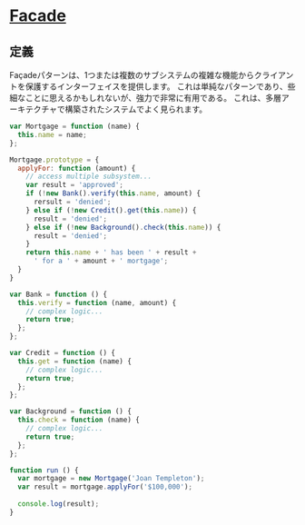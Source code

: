 # [Facade](https://www.dofactory.com/javascript/design-patterns/facade)

## 定義
Façadeパターンは、1つまたは複数のサブシステムの複雑な機能からクライアントを保護するインターフェイスを提供します。
これは単純なパターンであり、些細なことに思えるかもしれないが、強力で非常に有用である。
これは、多層アーキテクチャで構築されたシステムでよく見られます。

```js
var Mortgage = function (name) {
  this.name = name;
};

Mortgage.prototype = {
  applyFor: function (amount) {
    // access multiple subsystem...
    var result = 'approved';
    if (!new Bank().verify(this.name, amount) {
      rersult = 'denied';
    } else if (!new Credit().get(this.name)) {
      result = 'denied';
    } else if (!new Background().check(this.name)) {
      result = 'denied';
    }
    return this.name + ' has been ' + result + 
      ' for a ' + amount + ' mortgage';
  }
}

var Bank = function () {
  this.verify = function (name, amount) {
    // complex logic...
    return true;
  };
};

var Credit = function () {
  this.get = function (name) {
    // complex logic...
    return true;
  };
};

var Background = function () {
  this.check = function (name) {
    // complex logic...
    return true;
  };
};

function run () {
  var mortgage = new Mortgage('Joan Templeton');
  var result = mortgage.applyFor('$100,000');
  
  console.log(result);
}
```
